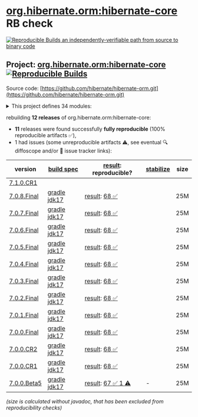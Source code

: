 [org.hibernate.orm:hibernate-core](https://central.sonatype.com/artifact/org.hibernate.orm/hibernate-core/versions) RB check
=======

[![Reproducible Builds](https://reproducible-builds.org/images/logos/rb.svg) an independently-verifiable path from source to binary code](https://reproducible-builds.org/)

## Project: [org.hibernate.orm:hibernate-core](https://central.sonatype.com/artifact/org.hibernate.orm/hibernate-core/versions) [![Reproducible Builds](https://img.shields.io/endpoint?url=https://raw.githubusercontent.com/jvm-repo-rebuild/reproducible-central/master/content/org/hibernate/orm/hibernate-core/badge.json)](https://github.com/jvm-repo-rebuild/reproducible-central/blob/master/content/org/hibernate/orm/hibernate-core/README.md)

Source code: [https://github.com/hibernate/hibernate-orm.git](https://github.com/hibernate/hibernate-orm.git)

<details><summary>This project defines 34 modules:</summary>

* [org.hibernate.orm:hibernate-agroal](https://central.sonatype.com/artifact/org.hibernate.orm/hibernate-agroal/overview)
* [org.hibernate.orm:hibernate-ant](https://central.sonatype.com/artifact/org.hibernate.orm/hibernate-ant/overview)
* [org.hibernate.orm:hibernate-c3p0](https://central.sonatype.com/artifact/org.hibernate.orm/hibernate-c3p0/overview)
* [org.hibernate.orm:hibernate-community-dialects](https://central.sonatype.com/artifact/org.hibernate.orm/hibernate-community-dialects/overview)
* [org.hibernate.orm:hibernate-core](https://central.sonatype.com/artifact/org.hibernate.orm/hibernate-core/overview)
* [org.hibernate.orm:hibernate-envers](https://central.sonatype.com/artifact/org.hibernate.orm/hibernate-envers/overview)
* [org.hibernate.orm:hibernate-graalvm](https://central.sonatype.com/artifact/org.hibernate.orm/hibernate-graalvm/overview)
* [org.hibernate.orm:hibernate-hikaricp](https://central.sonatype.com/artifact/org.hibernate.orm/hibernate-hikaricp/overview)
* [org.hibernate.orm:hibernate-jcache](https://central.sonatype.com/artifact/org.hibernate.orm/hibernate-jcache/overview)
* [org.hibernate.orm:hibernate-jfr](https://central.sonatype.com/artifact/org.hibernate.orm/hibernate-jfr/overview)
* [org.hibernate.orm:hibernate-jpamodelgen](https://central.sonatype.com/artifact/org.hibernate.orm/hibernate-jpamodelgen/overview)
* [org.hibernate.orm:hibernate-maven-plugin](https://central.sonatype.com/artifact/org.hibernate.orm/hibernate-maven-plugin/overview)
* [org.hibernate.orm:hibernate-micrometer](https://central.sonatype.com/artifact/org.hibernate.orm/hibernate-micrometer/overview)
* [org.hibernate.orm:hibernate-platform](https://central.sonatype.com/artifact/org.hibernate.orm/hibernate-platform/overview)
* [org.hibernate.orm:hibernate-processor](https://central.sonatype.com/artifact/org.hibernate.orm/hibernate-processor/overview)
* [org.hibernate.orm:hibernate-scan-jandex](https://central.sonatype.com/artifact/org.hibernate.orm/hibernate-scan-jandex/overview)
* [org.hibernate.orm:hibernate-spatial](https://central.sonatype.com/artifact/org.hibernate.orm/hibernate-spatial/overview)
* [org.hibernate.orm:hibernate-testing](https://central.sonatype.com/artifact/org.hibernate.orm/hibernate-testing/overview)
* [org.hibernate.orm:hibernate-vector](https://central.sonatype.com/artifact/org.hibernate.orm/hibernate-vector/overview)
* [org.hibernate:hibernate-agroal](https://central.sonatype.com/artifact/org.hibernate/hibernate-agroal/overview)
* [org.hibernate:hibernate-ant](https://central.sonatype.com/artifact/org.hibernate/hibernate-ant/overview)
* [org.hibernate:hibernate-c3p0](https://central.sonatype.com/artifact/org.hibernate/hibernate-c3p0/overview)
* [org.hibernate:hibernate-community-dialects](https://central.sonatype.com/artifact/org.hibernate/hibernate-community-dialects/overview)
* [org.hibernate:hibernate-core](https://central.sonatype.com/artifact/org.hibernate/hibernate-core/overview)
* [org.hibernate:hibernate-envers](https://central.sonatype.com/artifact/org.hibernate/hibernate-envers/overview)
* [org.hibernate:hibernate-graalvm](https://central.sonatype.com/artifact/org.hibernate/hibernate-graalvm/overview)
* [org.hibernate:hibernate-hikaricp](https://central.sonatype.com/artifact/org.hibernate/hibernate-hikaricp/overview)
* [org.hibernate:hibernate-jcache](https://central.sonatype.com/artifact/org.hibernate/hibernate-jcache/overview)
* [org.hibernate:hibernate-jfr](https://central.sonatype.com/artifact/org.hibernate/hibernate-jfr/overview)
* [org.hibernate:hibernate-jpamodelgen](https://central.sonatype.com/artifact/org.hibernate/hibernate-jpamodelgen/overview)
* [org.hibernate:hibernate-micrometer](https://central.sonatype.com/artifact/org.hibernate/hibernate-micrometer/overview)
* [org.hibernate:hibernate-spatial](https://central.sonatype.com/artifact/org.hibernate/hibernate-spatial/overview)
* [org.hibernate:hibernate-testing](https://central.sonatype.com/artifact/org.hibernate/hibernate-testing/overview)
* [org.hibernate:hibernate-vector](https://central.sonatype.com/artifact/org.hibernate/hibernate-vector/overview)
</details>

rebuilding **12 releases** of org.hibernate.orm:hibernate-core:
- **11** releases were found successfully **fully reproducible** (100% reproducible artifacts :white_check_mark:),
- 1 had issues (some unreproducible artifacts :warning:, see eventual :mag: diffoscope and/or :memo: issue tracker links):

| version | [build spec](/BUILDSPEC.md) | [result](https://reproducible-builds.org/docs/jvm/): reproducible? | [stabilize](https://github.com/google/oss-rebuild/blob/main/cmd/stabilize/README.md) | size |
| -- | --------- | ------ | ------ | -- |
| [7.1.0.CR1](https://central.sonatype.com/artifact/org.hibernate.orm/hibernate-core/7.1.0.CR1/pom) | | | |
| [7.0.8.Final](https://central.sonatype.com/artifact/org.hibernate.orm/hibernate-core/7.0.8.Final/pom) | [gradle jdk17](hibernate-core-7.0.8.Final.buildspec) | [result](hibernate-core-7.0.8.Final.buildinfo): [68 :white_check_mark: ](hibernate-core-7.0.8.Final.buildcompare) | | 25M |
| [7.0.7.Final](https://central.sonatype.com/artifact/org.hibernate.orm/hibernate-core/7.0.7.Final/pom) | [gradle jdk17](hibernate-core-7.0.7.Final.buildspec) | [result](hibernate-core-7.0.7.Final.buildinfo): [68 :white_check_mark: ](hibernate-core-7.0.7.Final.buildcompare) | | 25M |
| [7.0.6.Final](https://central.sonatype.com/artifact/org.hibernate.orm/hibernate-core/7.0.6.Final/pom) | [gradle jdk17](hibernate-core-7.0.6.Final.buildspec) | [result](hibernate-core-7.0.6.Final.buildinfo): [68 :white_check_mark: ](hibernate-core-7.0.6.Final.buildcompare) | | 25M |
| [7.0.5.Final](https://central.sonatype.com/artifact/org.hibernate.orm/hibernate-core/7.0.5.Final/pom) | [gradle jdk17](hibernate-core-7.0.5.Final.buildspec) | [result](hibernate-core-7.0.5.Final.buildinfo): [68 :white_check_mark: ](hibernate-core-7.0.5.Final.buildcompare) | | 25M |
| [7.0.4.Final](https://central.sonatype.com/artifact/org.hibernate.orm/hibernate-core/7.0.4.Final/pom) | [gradle jdk17](hibernate-core-7.0.4.Final.buildspec) | [result](hibernate-core-7.0.4.Final.buildinfo): [68 :white_check_mark: ](hibernate-core-7.0.4.Final.buildcompare) | | 25M |
| [7.0.3.Final](https://central.sonatype.com/artifact/org.hibernate.orm/hibernate-core/7.0.3.Final/pom) | [gradle jdk17](hibernate-core-7.0.3.Final.buildspec) | [result](hibernate-core-7.0.3.Final.buildinfo): [68 :white_check_mark: ](hibernate-core-7.0.3.Final.buildcompare) | | 25M |
| [7.0.2.Final](https://central.sonatype.com/artifact/org.hibernate.orm/hibernate-core/7.0.2.Final/pom) | [gradle jdk17](hibernate-core-7.0.2.Final.buildspec) | [result](hibernate-core-7.0.2.Final.buildinfo): [68 :white_check_mark: ](hibernate-core-7.0.2.Final.buildcompare) | | 25M |
| [7.0.1.Final](https://central.sonatype.com/artifact/org.hibernate.orm/hibernate-core/7.0.1.Final/pom) | [gradle jdk17](hibernate-core-7.0.1.Final.buildspec) | [result](hibernate-core-7.0.1.Final.buildinfo): [68 :white_check_mark: ](hibernate-core-7.0.1.Final.buildcompare) | | 25M |
| [7.0.0.Final](https://central.sonatype.com/artifact/org.hibernate.orm/hibernate-core/7.0.0.Final/pom) | [gradle jdk17](hibernate-core-7.0.0.Final.buildspec) | [result](hibernate-core-7.0.0.Final.buildinfo): [68 :white_check_mark: ](hibernate-core-7.0.0.Final.buildcompare) | | 25M |
| [7.0.0.CR2](https://central.sonatype.com/artifact/org.hibernate.orm/hibernate-core/7.0.0.CR2/pom) | [gradle jdk17](hibernate-core-7.0.0.CR2.buildspec) | [result](hibernate-core-7.0.0.CR2.buildinfo): [68 :white_check_mark: ](hibernate-core-7.0.0.CR2.buildcompare) | | 25M |
| [7.0.0.CR1](https://central.sonatype.com/artifact/org.hibernate.orm/hibernate-core/7.0.0.CR1/pom) | [gradle jdk17](hibernate-core-7.0.0.CR1.buildspec) | [result](hibernate-core-7.0.0.CR1.buildinfo): [68 :white_check_mark: ](hibernate-core-7.0.0.CR1.buildcompare) | | 25M |
| [7.0.0.Beta5](https://central.sonatype.com/artifact/org.hibernate.orm/hibernate-core/7.0.0.Beta5/pom) | [gradle jdk17](hibernate-core-7.0.0.Beta5.buildspec) | [result](hibernate-core-7.0.0.Beta5.buildinfo): [67 :white_check_mark:  1 :warning:](hibernate-core-7.0.0.Beta5.buildcompare) | - | 25M |

<i>(size is calculated without javadoc, that has been excluded from reproducibility checks)</i>
